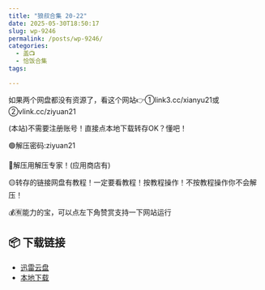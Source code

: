 ```yaml
---
title: "狼叔合集 20-22"
date: 2025-05-30T18:50:17
slug: wp-9246
permalink: /posts/wp-9246/
categories:
  - 盖📺
  - 恰饭合集
tags:

---
```


如果两个网盘都没有资源了，看这个网站👉①link3.cc/xianyu21或②vlink.cc/ziyuan21

(本站)不需要注册账号！直接点本地下载转存OK？懂吧！

🟢解压密码:ziyuan21

🔵解压用解压专家！(应用商店有)

🟡转存的链接网盘有教程！一定要看教程！按教程操作！不按教程操作你不会解压！

💰🈶能力的宝，可以点左下角赞赏支持一下网站运行

## 📦 下载链接
- [迅雷云盘](https://blziyuan21.com/pay-download/9246?key=feb71eb8f4&down_id=0)
- [本地下载](https://blziyuan21.com/pay-download/9246?key=feb71eb8f4&down_id=1)

